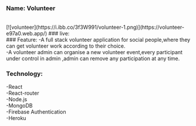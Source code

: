 ### Name: Volunteer
<br/>
[![volunteer](https://i.ibb.co/3f3W991/volunteer-1.png)](https://volunteer-e97a0.web.app/)
### live:  
<br/>
### Feature:
-A full stack volunteer application for social people,where they can get volunteer work according to their choice.
<br/>
-A volunteer admin can organise a new volunteer event,every participant under control in admin ,admin can remove any participation at any time.

### Technology:
-React
<br/>
-React-router
<br/>
-Node.js
<br/>
-MongoDB
<br/>
-Firebase Authentication
<br/>
-Heroku
